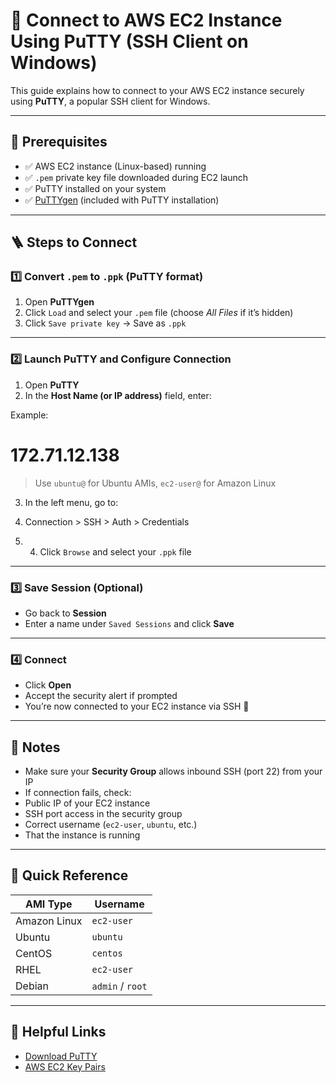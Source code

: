 # 🔐 Connect to AWS EC2 Instance Using PuTTY (SSH Client on Windows)

This guide explains how to connect to your AWS EC2 instance securely using **PuTTY**, a popular SSH client for Windows.

---

## 🧰 Prerequisites

- ✅ AWS EC2 instance (Linux-based) running
- ✅ `.pem` private key file downloaded during EC2 launch
- ✅ PuTTY installed on your system
- ✅ [PuTTYgen](https://www.puttygen.com/) (included with PuTTY installation)

---

## 🪜 Steps to Connect

### 1️⃣ Convert `.pem` to `.ppk` (PuTTY format)

1. Open **PuTTYgen**
2. Click `Load` and select your `.pem` file (choose *All Files* if it’s hidden)
3. Click `Save private key` → Save as `.ppk`

---

### 2️⃣ Launch PuTTY and Configure Connection

1. Open **PuTTY**
2. In the **Host Name (or IP address)** field, enter:

Example:
# 172.71.12.138 

> Use `ubuntu@` for Ubuntu AMIs, `ec2-user@` for Amazon Linux

3. In the left menu, go to:

4. Connection > SSH > Auth > Credentials

5. 4. Click `Browse` and select your `.ppk` file

---

### 3️⃣ Save Session (Optional)

- Go back to **Session**
- Enter a name under `Saved Sessions` and click **Save**

---

### 4️⃣ Connect

- Click **Open**
- Accept the security alert if prompted
- You’re now connected to your EC2 instance via SSH 🎉

---

## 🧠 Notes

- Make sure your **Security Group** allows inbound SSH (port 22) from your IP
- If connection fails, check:
- Public IP of your EC2 instance
- SSH port access in the security group
- Correct username (`ec2-user`, `ubuntu`, etc.)
- That the instance is running

---

## 📌 Quick Reference

| AMI Type         | Username      |
|------------------|---------------|
| Amazon Linux     | `ec2-user`    |
| Ubuntu           | `ubuntu`      |
| CentOS           | `centos`      |
| RHEL             | `ec2-user`    |
| Debian           | `admin` / `root` |

---

## 📎 Helpful Links

- [Download PuTTY](https://www.chiark.greenend.org.uk/~sgtatham/putty/latest.html)
- [AWS EC2 Key Pairs](https://docs.aws.amazon.com/AWSEC2/latest/UserGuide/ec2-key-pairs.html)


